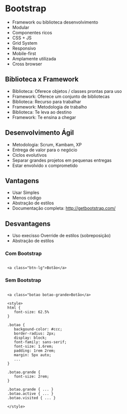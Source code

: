 # Bootstrap

- Framework ou biblioteca desenvolvimento
- Modular
- Componentes ricos
- CSS + JS
- Grid System
- Responsivo
- Mobile-first
- Amplamente utilizada
- Cross browser

## Biblioteca x Framework

- Biblioteca: Oferece objetos / classes prontas para uso
- Framework: Oferece um conjunto de bibliotecas
- Biblioteca: Recurso para trabalhar
- Framework: Metodologia de trabalho
- Biblioteca: Te leva ao destino
- Framework: Te ensina a chegar

## Desenvolvimento Ágil

- Metodologia: Scrum, Kambam, XP
- Entrega de valor para o negócio
- Ciclos evolutivos
- Separar grandes projetos em pequenas entregas
- Estar envolvido x comprometido

## Vantagens

- Usar Simples
- Menos código
- Abstração de estilos
- Documentação completa: http://getbootstrap.com/

## Desvantagens

- Uso execisso
Override de estilos (sobreposição)
- Abstração de estilos

### Com Bootstrap

```

 <a class="btn-lg">Botão</a>

```

### Sem Bootstrap

```

 <a class="botao botao-grande>Botão</a>

 <style>
 html {
    font-size: 62.5%
 }

 .botao {
    backgound-color: #ccc;
    border-radius: 2px;
    display: block;
    font-family: sans-serif;
    font-size: 1.6rem;
    padding: 1rem 2rem;
    margin: 5px auto;
    ...
 }

 .botao.grande {
    font-size: 2rem;
 }

 .botao.grande { ... }
 .botao.active { ... }
 .botao.visited { ... }

 </style>